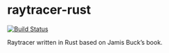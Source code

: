 # raytracer-rust

[![Build Status](https://travis-ci.org/undo76/raytracer-rust.svg?branch=master)](https://travis-ci.org/undo76/raytracer-rust)

Raytracer written in Rust based on Jamis Buck’s book. 

